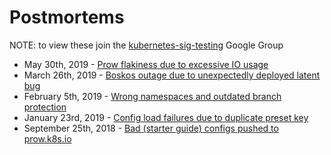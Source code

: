 # Postmortems

NOTE: to view these join the [kubernetes-sig-testing] Google Group

- May 30th, 2019 - [Prow flakiness due to excessive IO usage](./2019-05-30.md)
- March 26th, 2019 - [Boskos outage due to unexpectedly deployed latent bug](./2019-03-26.md)
- February 5th, 2019 - [Wrong namespaces and outdated branch protection](./2019-02-05.md)
- January 23rd, 2019 - [Config load failures due to duplicate preset key](./2019-01-23.md)
- September 25th, 2018 - [Bad (starter guide) configs pushed to prow.k8s.io](https://docs.google.com/document/d/1kwqU4sCycwxfTsV774lnrtFakCg90rMXNShmjSqyEJI/view)

[kubernetes-sig-testing]: https://groups.google.com/g/kubernetes-sig-testing
